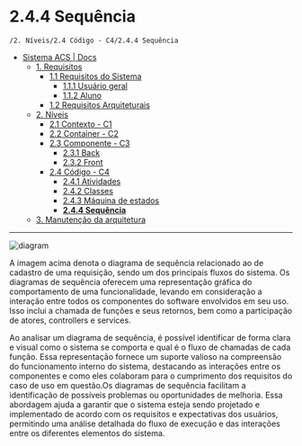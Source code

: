 # 2.4.4 Sequência

`/2. Níveis/2.4 Código - C4/2.4.4 Sequência`

* [Sistema ACS | Docs](../../../README.md)
  * [1. Requisitos](../../../1.%20Requisitos/README.md)
    * [1.1 Requisitos do Sistema](../../../1.%20Requisitos/1.1%20Requisitos%20do%20Sistema/README.md)
      * [1.1.1 Usuário geral](../../../1.%20Requisitos/1.1%20Requisitos%20do%20Sistema/1.1.1%20Usu%C3%A1rio%20geral/README.md)
      * [1.1.2 Aluno](../../../1.%20Requisitos/1.1%20Requisitos%20do%20Sistema/1.1.2%20Aluno/README.md)
    * [1.2 Requisitos Arquiteturais](../../../1.%20Requisitos/1.2%20Requisitos%20Arquiteturais/README.md)
  * [2. Níveis](../../../2.%20N%C3%ADveis/README.md)
    * [2.1 Contexto - C1](../../../2.%20N%C3%ADveis/2.1%20Contexto%20-%20C1/README.md)
    * [2.2 Container - C2](../../../2.%20N%C3%ADveis/2.2%20Container%20-%20C2/README.md)
    * [2.3 Componente - C3](../../../2.%20N%C3%ADveis/2.3%20Componente%20-%20C3/README.md)
      * [2.3.1 Back](../../../2.%20N%C3%ADveis/2.3%20Componente%20-%20C3/2.3.1%20Back/README.md)
      * [2.3.2 Front](../../../2.%20N%C3%ADveis/2.3%20Componente%20-%20C3/2.3.2%20Front/README.md)
    * [2.4 Código - C4](../../../2.%20N%C3%ADveis/2.4%20C%C3%B3digo%20-%20C4/README.md)
      * [2.4.1 Atividades](../../../2.%20N%C3%ADveis/2.4%20C%C3%B3digo%20-%20C4/2.4.1%20Atividades/README.md)
      * [2.4.2 Classes](../../../2.%20N%C3%ADveis/2.4%20C%C3%B3digo%20-%20C4/2.4.2%20Classes/README.md)
      * [2.4.3 Máquina de estados](../../../2.%20N%C3%ADveis/2.4%20C%C3%B3digo%20-%20C4/2.4.3%20M%C3%A1quina%20de%20estados/README.md)
      * [**2.4.4 Sequência**](../../../2.%20N%C3%ADveis/2.4%20C%C3%B3digo%20-%20C4/2.4.4%20Sequ%C3%AAncia/README.md)
  * [3. Manutenção da arquitetura](../../../3.%20Manuten%C3%A7%C3%A3o%20da%20arquitetura/README.md)

---

![diagram](https://www.plantuml.com/plantuml/svg/0/jLN1JkCm4BqZyGyZJkN03-I0G4L8IAmMKJZHrSeuKsfjQhTZ6y7tSDWFuSTs4ZkjapXgXTWUMiTzRvxdFTkvi4wGywlg-4X8PmYyHG9XuUIH1oV7Hy0VQQeAfLD6MrYGqQu1NDUZCzHbHA5sohqpM3iobIWD_PP80JlbWLeeAHpEzJGWgctzo6J1LoND26lM_8lZOeIRXdMF6u_MxTSP4B8IXEiCz9vdhMB3tZFeV0CTIY0rPf-T1rCBc98Iu5U2gsoyikhpx-U7cMiILdgzD84J0c1Ih_S2bYXA93l1bL3LQHjTro3c9UqNC7Eaz0iqbC18tM5qstu1iNUGXDnFV9f4dQrBVO6MHU4tgp7evDRmcYBZfXpj9DgcIYYtdadHzwaskO0RlJ34rXhW7U-yhIcI_MxmsJGkDRxLUDc6MAQLUykkGVq4vhhRnrp_y9Mxu_EsK1K-_HfM7foTnCsWaEO5VG482cjMk6Q5OVtE2Ml33OMJhHeJJcOwAUSNrk7lnddTw72oFljDeTqHefPBP2GNPKFgxn6T0o9iBLQrjzDTcQk7dsdLA_VL0CTgEkIQhNeosvw60vFqw_BxajmPllDxvfzNoC3HqpTsIy6aVsmFlB5oTyFUEyloCfNxhtTM3DQPFwZttLX3xBwDZr3lXeO0mZ3A2rBizGM_V_dj_Gy0)

A imagem acima denota o diagrama de sequência relacionado ao de cadastro de uma requisição, sendo um dos principais 
fluxos do sistema. Os diagramas de sequência oferecem uma representação gráfica do comportamento de uma funcionalidade,
levando em consideração a interação entre todos os componentes do software envolvidos em seu uso. Isso inclui a chamada 
de funções e seus retornos, bem como a participação de atores, controllers e services.

Ao analisar um diagrama de sequência, é possível identificar de forma clara e visual como o sistema se comporta e qual 
é o fluxo de chamadas de cada função. Essa representação fornece um suporte valioso na compreensão do funcionamento interno
do sistema, destacando as interações entre os componentes e como eles colaboram para o cumprimento dos requisitos do caso
de uso em questão.Os diagramas de sequência facilitam a identificação de possíveis problemas ou oportunidades de melhoria.
Essa abordagem ajuda a garantir que o sistema esteja sendo projetado e implementado de acordo com os requisitos e expectativas
dos usuários, permitindo uma análise detalhada do fluxo de execução e das interações entre os diferentes elementos do sistema.